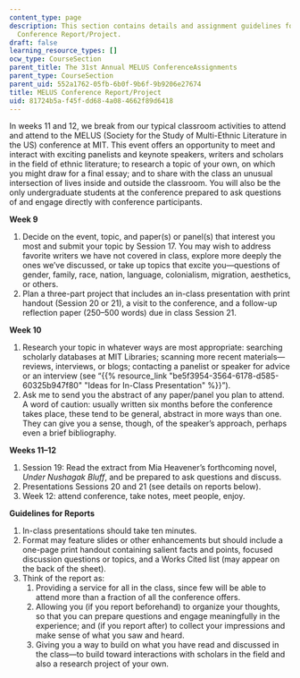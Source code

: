 ```yaml
---
content_type: page
description: This section contains details and assignment guidelines for the MELUS
  Conference Report/Project.
draft: false
learning_resource_types: []
ocw_type: CourseSection
parent_title: The 31st Annual MELUS ConferenceAssignments
parent_type: CourseSection
parent_uid: 552a1762-05fb-6b0f-9b6f-9b9206e27674
title: MELUS Conference Report/Project
uid: 81724b5a-f45f-dd68-4a08-4662f89d6418
---
```

In weeks 11 and 12, we break from our typical classroom activities to attend and attend to the MELUS (Society for the Study of Multi-Ethnic Literature in the US) conference at MIT. This event offers an opportunity to meet and interact with exciting panelists and keynote speakers, writers and scholars in the field of ethnic literature; to research a topic of your own, on which you might draw for a final essay; and to share with the class an unusual intersection of lives inside and outside the classroom. You will also be the only undergraduate students at the conference prepared to ask questions of and engage directly with conference participants.

**Week 9**

1. Decide on the event, topic, and paper(s) or panel(s) that interest you most and submit your topic by Session 17. You may wish to address favorite writers we have not covered in class, explore more deeply the ones we’ve discussed, or take up topics that excite you—questions of gender, family, race, nation, language, colonialism, migration, aesthetics, or others.
2. Plan a three-part project that includes an in-class presentation with print handout (Session 20 or 21), a visit to the conference, and a follow-up reflection paper (250–500 words) due in class Session 21.

**Week 10**

1. Research your topic in whatever ways are most appropriate: searching scholarly databases at MIT Libraries; scanning more recent materials—reviews, interviews, or blogs; contacting a panelist or speaker for advice or an interview (see “{{% resource_link "be5f3954-3564-6178-d585-60325b947f80" "Ideas for In-Class Presentation" %}}”).
2. Ask me to send you the abstract of any paper/panel you plan to attend. A word of caution: usually written six months before the conference takes place, these tend to be general, abstract in more ways than one. They can give you a sense, though, of the speaker’s approach, perhaps even a brief bibliography.

**Weeks 11–12**

1. Session 19: Read the extract from Mia Heavener’s forthcoming novel, *Under Nushagak Bluff*, and be prepared to ask questions and discuss. 
2. Presentations Sessions 20 and 21 (see details on reports below).
3. Week 12: attend conference, take notes, meet people, enjoy.

**Guidelines for Reports**

1. In-class presentations should take ten minutes.
2. Format may feature slides or other enhancements but should include a one-page print handout containing salient facts and points, focused discussion questions or topics, and a Works Cited list (may appear on the back of the sheet).
3. Think of the report as:
    1. Providing a service for all in the class, since few will be able to attend more than a fraction of all the conference offers.
    2. Allowing you (if you report beforehand) to organize your thoughts, so that you can prepare questions and engage meaningfully in the experience; and (if you report after) to collect your impressions and make sense of what you saw and heard.
    3. Giving you a way to build on what you have read and discussed in the class—to build toward interactions with scholars in the field and also a research project of your own.